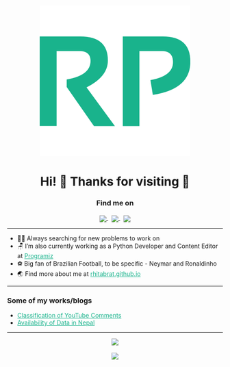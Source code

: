 <div align ="center"><img src="assets/images/icon.svg"></div>
<h1 align="center">Hi! 👋 Thanks for visiting 🤗 </h1>


<h3 align="center">Find me on</h3>
<p align="center">
    <a href="https://linkedin.com/in/rhitabrat/" target="blank">
        <img align="center" src="https://cdn.jsdelivr.net/npm/simple-icons@3.0.1/icons/linkedin.svg" width="20" />
    </a>&nbsp;
    <a href="https://instagram.com/rhitik_pokharel/" target="blank">
        <img align="center" src="https://cdn.jsdelivr.net/npm/simple-icons@3.0.1/icons/instagram.svg"   width="20" />
    </a>&nbsp;
    </a>
    <a href="https://twitter.com/Rhitabrat">
        <img align="center" src="https://cdn.jsdelivr.net/npm/simple-icons@3.0.1/icons/twitter.svg"   width="20" />
    </a>
</p>

<hr />

- 👨‍💻 Always searching for new problems to work on
- 🪑 I’m also currently working as a Python Developer and Content Editor at <a style="color:#19B38C" href="https://www.programiz.com/" target="_blank">Programiz</a>
- ⚽️ Big fan of Brazilian Football, to be specific - Neymar and Ronaldinho
- 🌏 Find more about me at <a style="color:#19B38C" href="https://rhitabrat.github.io/"> rhitabrat.github.io</a>

<hr/>

<h3>Some of my works/blogs</h3>
<ul>
<li><a style="color:#19B38C" href="https://github.com/Rhitabrat/Youtube-Comments-Categorization">Classification of YouTube Comments</a></li>
<li><a style="color:#19B38C" href="https://rhitabrat.github.io/post2.html">Availability of Data in Nepal</a></li>
</ul>
<hr/>

<p align="center">
    <img src="https://komarev.com/ghpvc/?username=Rhitabrat&color=brightgreen"  />
</p>

<p align="center"><img src="https://sjb-github-readme-stats.vercel.app/api?username=Rhitabrat&show_icons=true&count_private=true&icon_color=19B38C&bg_color=DEG,001502,000000&text_color=ffffff&title_color=19B38C&hide_border=true"  /></p>
